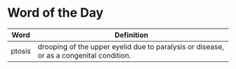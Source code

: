# Word of the Day

|Word|Definition|
|---|---|
|ptosis|drooping of the upper eyelid due to paralysis or disease, or as a congenital condition.|